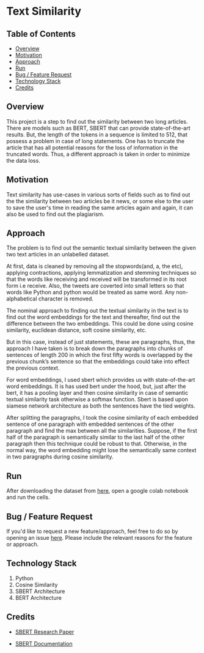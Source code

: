 # Text Similarity

## Table of Contents
  * [Overview](#overview)
  * [Motivation](#motivation)
  * [Approach](#approach)
  * [Run](#run)
  * [Bug / Feature Request](#bug---feature-request)
  * [Technology Stack](#technology-stack)
  * [Credits](#credits)


## Overview
This project is a step to find out the similarity between two long articles. There are models such as BERT, SBERT that can provide state-of-the-art results. But, the length of the tokens in a sequence is limited to 512, that possess a problem in case of long statements. One has to truncate the article that has all potential reasons for the loss of information in the truncated words. Thus, a different approach is taken in order to minimize the data loss.

## Motivation
Text similarity has use-cases in various sorts of fields such as to find out the the similarity between two articles be it news, or some else to the user to save the user's time in reading the same articles again and again, it can also be used to find out the plagiarism.

## Approach
The problem is to find out the semantic textual similarity between the given two text articles in an unlabelled dataset. 

At first, data is cleaned by removing all the stopwords(and, a, the etc), applying contractions, applying lemmatization and stemming techniques so that the words like receiving and received will be transformed in its root form i.e receive. Also, the tweets are coverted into small letters so that words like Python and python would be treated as same word. Any non-alphabetical character is removed.

The nominal approach to finding out the textual similarity in the text is to find out the word embeddings for the text and thereafter, find out the difference between the two embeddings. This could be done using cosine similarity, euclidean distance, soft cosine similarity, etc. 

But in this case, instead of just statements, these are paragraphs, thus, the approach I have taken is to break down the paragraphs into chunks of sentences of length 200 in which the first fifty words is overlapped by the previous chunk’s sentence so that the embeddings could take into effect the previous context.

For word embeddings, I used sbert which provides us with state-of-the-art word embeddings. It is has used bert under the hood, but, just after the bert, it has a pooling layer and then cosine similarity in case of semantic textual similarity task otherwise a softmax function. Sbert is based upon siamese network architecture as both the sentences have the tied weights. 

After splitting the paragraphs, I took the cosine similarity of each embedded sentence of one paragraph with embedded sentences of the other paragraph and find the max between all the similarities. Suppose, if the first half of the paragraph is semantically similar to the last half of the other paragraph then this technique could be robust to that. Otherwise, in the normal way, the word embedding might lose the semantically same context in two paragraphs during cosine similarity.

## Run
After downloading the dataset from [here](https://drive.google.com/file/d/1wQTSNIVk2YRliPCbjavAerzosynNAGng/view?usp=sharing), open a google colab notebook and run the cells.


## Bug / Feature Request
If you'd like to request a new feature/approach, feel free to do so by opening an issue [here](https://github.com/Shubhamm097/Text-Similarity/issues/new). Please include the relevant reasons for the feature or approach.

## Technology Stack
1. Python
2. Cosine Similarity
3. SBERT Architecture
4. BERT Architecture


## Credits
- [SBERT Research Paper](https://arxiv.org/abs/1908.10084)

- [SBERT Documentation](https://www.sbert.net/)
